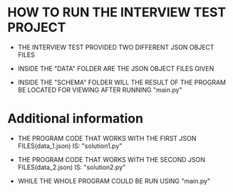 # HOW TO RUN THE INTERVIEW TEST PROJECT



- THE INTERVIEW TEST PROVIDED TWO DIFFERENT JSON OBJECT FILES

- INSIDE THE "DATA" FOLDER ARE THE JSON OBJECT FILES GIVEN

- INSIDE THE "SCHEMA" FOLDER WILL THE RESULT OF THE PROGRAM BE LOCATED FOR VIEWING AFTER RUNNING "main.py"



# Additional information

- THE PROGRAM CODE THAT WORKS WITH THE FIRST JSON FILES(data_1.json)  IS: "solution1.py"

- THE PROGRAM CODE THAT WORKS WITH THE SECOND JSON FILES(data_2.json)  IS: "solution2.py"


- WHILE THE WHOLE PROGRAM COULD BE RUN USING "main.py"



